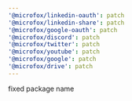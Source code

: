 ```yaml
---
'@microfox/linkedin-oauth': patch
'@microfox/linkedin-share': patch
'@microfox/google-oauth': patch
'@microfox/discord': patch
'@microfox/twitter': patch
'@microfox/youtube': patch
'@microfox/google': patch
'@microfox/drive': patch
---
```


fixed package name
